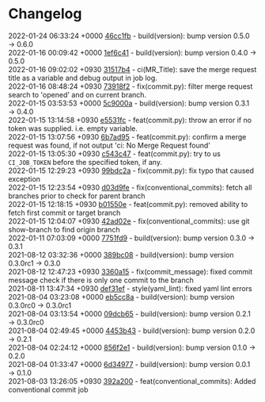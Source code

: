 # Changelog

2022-01-24 06:33:24 +0000 [46cc1fb](https://gitlab.com/nofusscomputing/projects/gitlab-ci/-/commit/46cc1fbb6a878e485af39e679b5184a9912c2e7f) - build(version): bump version 0.5.0 → 0.6.0  
2022-01-16 00:09:42 +0000 [1ef6c41](https://gitlab.com/nofusscomputing/projects/gitlab-ci/-/commit/1ef6c41818c40183f8019ea5cde48b4278e4d694) - build(version): bump version 0.4.0 → 0.5.0  
2022-01-16 09:02:02 +0930 [31517b4](https://gitlab.com/nofusscomputing/projects/gitlab-ci/-/commit/31517b4bf00c1f177ef925d09b1a6714577f62c5) - ci(MR_Title): save the merge request title as a variable and debug output in job log.  
2022-01-16 08:48:24 +0930 [73918f2](https://gitlab.com/nofusscomputing/projects/gitlab-ci/-/commit/73918f2f5e19440d0e300da3a20712739c316d88) - fix(commit.py): filter merge request search to 'opened' and on current branch.  
2022-01-15 03:53:53 +0000 [5c9000a](https://gitlab.com/nofusscomputing/projects/gitlab-ci/-/commit/5c9000a74859504ed64bbefa1fd193f80a2b69c2) - build(version): bump version 0.3.1 → 0.4.0  
2022-01-15 13:14:58 +0930 [e5531fc](https://gitlab.com/nofusscomputing/projects/gitlab-ci/-/commit/e5531fc77b5bdb1ccc0741e388df2d8d25ba6ade) - feat(commit.py): throw an error if no token was supplied. i.e. empty variable.  
2022-01-15 13:07:56 +0930 [6b7ad95](https://gitlab.com/nofusscomputing/projects/gitlab-ci/-/commit/6b7ad95fc0ccccf79ff645bad3f86660f5096a4e) - feat(commit.py): confirm a merge request was found, if not output 'ci: No Merge Request found'  
2022-01-15 13:05:30 +0930 [c543c47](https://gitlab.com/nofusscomputing/projects/gitlab-ci/-/commit/c543c47af8c7c386ae57f5a7a50904d396758c3a) - feat(commit.py): try to us `CI_JOB_TOKEN` before the specified token, if any.  
2022-01-15 12:29:23 +0930 [99bdc2a](https://gitlab.com/nofusscomputing/projects/gitlab-ci/-/commit/99bdc2a0929d4e7036e50e8ce22ce9b0f90f0736) - fix(commit.py): fix typo that caused exception  
2022-01-15 12:23:54 +0930 [d03d9fe](https://gitlab.com/nofusscomputing/projects/gitlab-ci/-/commit/d03d9fefc916dd6730d9ffa778c11d48d621318e) - fix(conventional_commits): fetch all branches prior to check for parent branch  
2022-01-15 12:18:15 +0930 [b01550e](https://gitlab.com/nofusscomputing/projects/gitlab-ci/-/commit/b01550e09f273edc8a57f4ad4b41ee2d67705d41) - feat(commit.py): removed ability to fetch first commit or target branch  
2022-01-15 12:04:07 +0930 [42ad02e](https://gitlab.com/nofusscomputing/projects/gitlab-ci/-/commit/42ad02ee5db65c3c6c33ad14fe0371c9916897bf) - fix(conventional_commits): use git show-branch to find origin branch  
2022-01-11 07:03:09 +0000 [7751fd9](https://gitlab.com/nofusscomputing/projects/gitlab-ci/-/commit/7751fd9494f610fff0ea16bd303bfe62d0034eec) - build(version): bump version 0.3.0 → 0.3.1  
2021-08-12 03:32:36 +0000 [389bc08](https://gitlab.com/nofusscomputing/projects/gitlab-ci/-/commit/389bc08d7686153fb374aa83d440c35c9b4eac90) - build(version): bump version 0.3.0rc1 → 0.3.0  
2021-08-12 12:47:23 +0930 [3360a15](https://gitlab.com/nofusscomputing/projects/gitlab-ci/-/commit/3360a15fde12682edfd9044d2541dc819615b838) - fix(commit_message): fixed commit message check if there is only one commit to the branch  
2021-08-11 13:47:34 +0930 [def31ef](https://gitlab.com/nofusscomputing/projects/gitlab-ci/-/commit/def31ef562c0002713401652657d59320548ee85) - style(yaml_lint): fixed yaml lint errors  
2021-08-04 03:23:08 +0000 [eb5cc8a](https://gitlab.com/nofusscomputing/projects/gitlab-ci/-/commit/eb5cc8a0e2885a9ed16a8d1a81611aec4d5a4d31) - build(version): bump version 0.3.0rc0 → 0.3.0rc1  
2021-08-04 03:13:54 +0000 [09dcb65](https://gitlab.com/nofusscomputing/projects/gitlab-ci/-/commit/09dcb65b090f59e9f8a6bea5eba4bb98bddbad3d) - build(version): bump version 0.2.1 → 0.3.0rc0  
2021-08-04 02:49:45 +0000 [4453b43](https://gitlab.com/nofusscomputing/projects/gitlab-ci/-/commit/4453b433c8966a334f02af592a6ce8092f2ac9de) - build(version): bump version 0.2.0 → 0.2.1  
2021-08-04 02:24:12 +0000 [856f2e1](https://gitlab.com/nofusscomputing/projects/gitlab-ci/-/commit/856f2e1770d0bda823996122ee70916dc0fe455b) - build(version): bump version 0.1.0 → 0.2.0  
2021-08-04 01:33:47 +0000 [6d34977](https://gitlab.com/nofusscomputing/projects/gitlab-ci/-/commit/6d349774269bcd7c6e406cfe72c78b99f246df7b) - build(version): bump version 0.0.1 → 0.1.0  
2021-08-03 13:26:05 +0930 [392a200](https://gitlab.com/nofusscomputing/projects/gitlab-ci/-/commit/392a200fd469c4161dbab5f2b59031a7a64f20a2) - feat(conventional_commits): Added conventional commit job  
